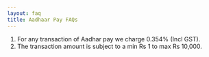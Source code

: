 ```yaml
---
layout: faq
title: Aadhaar Pay FAQs
---
```

1. For any transaction of Aadhar pay we charge 0.354% (Incl GST).                                         
2. The transaction amount is subject to a min Rs 1 to max Rs 10,000.
